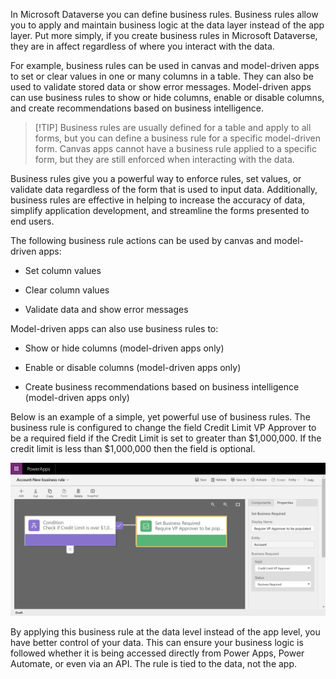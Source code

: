 In Microsoft Dataverse you can define business rules. Business rules allow you
to apply and maintain business logic at the data layer instead of the app layer.
Put more simply, if you create business rules in Microsoft Dataverse, they are
in affect regardless of where you interact with the data.

For example, business rules can be used in canvas and model-driven apps to set
or clear values in one or many columns in a table. They can also be used to
validate stored data or show error messages. Model-driven apps can use business
rules to show or hide columns, enable or disable columns, and create
recommendations based on business intelligence.

>   [!TIP] Business rules are usually defined for a table and apply to all
>   forms, but you can define a business rule for a specific model-driven form.
>   Canvas apps cannot have a business rule applied to a specific form, but they
>   are still enforced when interacting with the data.

Business rules give you a powerful way to enforce rules, set values, or validate
data regardless of the form that is used to input data. Additionally, business
rules are effective in helping to increase the accuracy of data, simplify
application development, and streamline the forms presented to end users.

The following business rule actions can be used by canvas and model-driven apps:

-   Set column values

-   Clear column values

-   Validate data and show error messages

Model-driven apps can also use business rules to:

-   Show or hide columns (model-driven apps only)

-   Enable or disable columns (model-driven apps only)

-   Create business recommendations based on business intelligence (model-driven
    apps only)

Below is an example of a simple, yet powerful use of business rules. The
business rule is configured to change the field Credit Limit VP Approver to be a
required field if the Credit Limit is set to greater than \$1,000,000. If the
credit limit is less than \$1,000,000 then the field is optional.

![Example of business-rule](../media/business-rule.png)

By applying this business rule at the data level instead of the app level, you
have better control of your data. This can ensure your business logic is
followed whether it is being accessed directly from Power Apps, Power Automate,
or even via an API. The rule is tied to the data, not the app.
